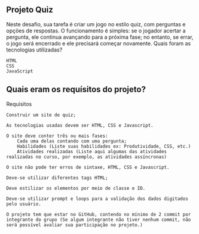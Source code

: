 ## Projeto Quiz

Neste desafio, sua tarefa é criar um jogo no estilo quiz, com perguntas e opções de respostas. O funcionamento é simples: se o jogador acertar a pergunta, ele continua avançando para a próxima fase; no entanto, se errar, o jogo será encerrado e ele precisará começar novamente.
Quais foram as tecnologias utilizadas?

    HTML
    CSS
    JavaScript

## Quais eram os requísitos do projeto?
Requísitos

    Construir um site de quiz;

    As tecnologias usadas devem ser HTML, CSS e Javascript.

    O site deve conter três ou mais fases:
        Cada uma delas contando com uma pergunta;
        Habilidades (Liste suas habilidades ex: Produtividade, CSS, etc.)
        Atividades realizadas (Liste aqui algumas das atividades realizadas no curso, por exemplo, as atividades assíncronas)

    O site não pode ter erros de sintaxe, HTML, CSS e Javascript.

    Deve-se utilizar diferentes tags HTML;

    Deve estilizar os elementos por meio de classe e ID.

    Deve-se utilizar prompt e loops para a validação dos dados digitados pelo usuário.

    O projeto tem que estar no GitHub, contendo no mínimo de 2 commit por integrante do grupo (Se algum integrante não tiver nenhum commit, não será possível avaliar sua participação no projeto.)
